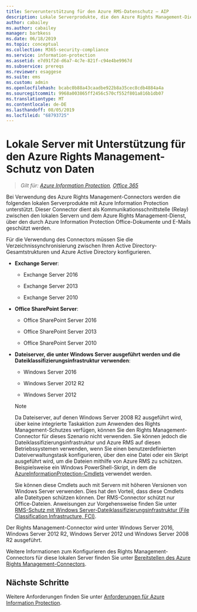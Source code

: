 ```yaml
---
title: Serverunterstützung für den Azure RMS-Datenschutz – AIP
description: Lokale Serverprodukte, die den Azure Rights Management-Dienst von Azure Information Protection über den Rights Management-Connector verwenden können.
author: cabailey
ms.author: cabailey
manager: barbkess
ms.date: 06/18/2019
ms.topic: conceptual
ms.collection: M365-security-compliance
ms.service: information-protection
ms.assetid: e7d91f2d-d6a7-4c7e-821f-c94e4be9967d
ms.subservice: prereqs
ms.reviewer: esaggese
ms.suite: ems
ms.custom: admin
ms.openlocfilehash: bcabc0b88a43caadbe922b8a35cec8cdb4884a4a
ms.sourcegitcommit: 9968a003865ff2456c570cf552f801a816b1db07
ms.translationtype: MT
ms.contentlocale: de-DE
ms.lasthandoff: 08/05/2019
ms.locfileid: "68793725"
---
```

# <a name="on-premises-servers-that-support-azure-rights-management-data-protection"></a>Lokale Server mit Unterstützung für den Azure Rights Management-Schutz von Daten

>*Gilt für: [Azure Information Protection](https://azure.microsoft.com/pricing/details/information-protection), [Office 365](https://download.microsoft.com/download/E/C/F/ECF42E71-4EC0-48FF-AA00-577AC14D5B5C/Azure_Information_Protection_licensing_datasheet_EN-US.pdf)*

Bei Verwendung des Azure Rights Management-Connectors werden die folgenden lokalen Serverprodukte mit Azure Information Protection unterstützt. Dieser Connector dient als Kommunikationsschnittstelle (Relay) zwischen den lokalen Servern und dem Azure Rights Management-Dienst, über den durch Azure Information Protection Office-Dokumente und E-Mails geschützt werden. 

Für die Verwendung des Connectors müssen Sie die Verzeichnissynchronisierung zwischen Ihren Active Directory-Gesamtstrukturen und Azure Active Directory konfigurieren.

-   **Exchange Server**:

    -   Exchange Server 2016

    -   Exchange Server 2013

    -   Exchange Server 2010

-   **Office SharePoint Server**:

    -   Office SharePoint Server 2016

    -   Office SharePoint Server 2013

    -   Office SharePoint Server 2010

-   **Dateiserver, die unter Windows Server ausgeführt werden und die Dateiklassifizierungsinfrastruktur verwenden**:

    -   Windows Server 2016

    -   Windows Server 2012 R2

    -   Windows Server 2012

    > [!NOTE]
    > Da Dateiserver, auf denen Windows Server 2008 R2 ausgeführt wird, über keine integrierte Taskaktion zum Anwenden des Rights Management-Schutzes verfügen, können Sie den Rights Management-Connector für dieses Szenario nicht verwenden. Sie können jedoch die Dateiklassifizierungsinfrastruktur und Azure RMS auf diesen Betriebssystemen verwenden, wenn Sie einen benutzerdefinierten Dateiverwaltungstask konfigurieren, über den eine Datei oder ein Skript ausgeführt wird, um die Dateien mithilfe von Azure RMS zu schützen. Beispielsweise ein Windows PowerShell-Skript, in dem die [AzureInformationProtection-Cmdlets](/powershell/azureinformationprotection/vlatest/aip) verwendet werden.
    > 
    > Sie können diese Cmdlets auch mit Servern mit höheren Versionen von Windows Server verwenden. Dies hat den Vorteil, dass diese Cmdlets alle Dateitypen schützen können. Der RMS-Connector schützt nur Office-Dateien. Anweisungen zur Vorgehensweise finden Sie unter [RMS-Schutz mit Windows Server-Dateiklassifizierungsinfrastruktur (File Classification Infrastructure, FCI)](./rms-client/configure-fci.md).

Der Rights Management-Connector wird unter Windows Server 2016, Windows Server 2012 R2, Windows Server 2012 und Windows Server 2008 R2 ausgeführt.

Weitere Informationen zum Konfigurieren des Rights Management-Connectors für diese lokalen Server finden Sie unter [Bereitstellen des Azure Rights Management-Connectors](deploy-rms-connector.md).

## <a name="next-steps"></a>Nächste Schritte
Weitere Anforderungen finden Sie unter [Anforderungen für Azure Information Protection](requirements.md).

